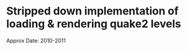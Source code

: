 Stripped down implementation of loading & rendering quake2 levels
=================================

Approx Date: 2010-2011
